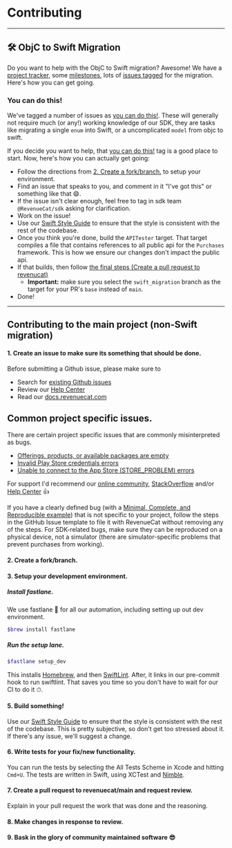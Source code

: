 # Contributing
___
## 🛠 ObjC to Swift Migration
Do you want to help with the ObjC to Swift migration? Awesome! We have a [project tracker](https://github.com/RevenueCat/purchases-ios/projects/3), some [milestones](https://github.com/RevenueCat/purchases-ios/milestones), lots of [issues tagged](https://github.com/RevenueCat/purchases-ios/labels/swift%20migration) for the migration. Here's how you can get going.

### You can do this!
We've tagged a number of issues as [you can do this!](https://github.com/RevenueCat/purchases-ios/labels/you%20can%20do%20this%21). These will generally not require much (or any!) working knowledge of our SDK, they are tasks like migrating a single `enum` into Swift, or a uncomplicated `model` from objc to swift.

If you decide you want to help, that [you can do this!](https://github.com/RevenueCat/purchases-ios/labels/you%20can%20do%20this%21) tag is a good place to start. Now, here's how you can actually get going:

- Follow the directions from [2. Create a fork/branch.](#2-create-a-forkbranch) to setup your environment.
- Find an issue that speaks to you, and comment in it "I've got this" or something like that 😄.
- If the issue isn't clear enough, feel free to tag in sdk team `@RevenueCat/sdk` asking for clarification.
- Work on the issue! 
- Use our [Swift Style Guide](SwiftStyleGuide.swift) to ensure that the style is consistent with the rest of the codebase.
- Once you think you're done, build the `APITester` target. That target compiles a file that contains references to all public api for the `Purchases` framework. This is how we ensure our changes don't impact the public api.
- If that builds, then follow [the final steps (Create a pull request to revenucat)](#7-create-a-pull-request-to-revenuecatmain-and-request-review)
  - **Important:** make sure you select the `swift_migration` branch as the target for your PR's `base` instead of `main`.
- Done!

___
## Contributing to the main project (non-Swift migration)


#### 1. Create an issue to make sure its something that should be done.

Before submitting a Github issue, please make sure to

- Search for [existing Github issues](https://github.com/RevenueCat/purchases-ios/issues)
- Review our [Help Center](https://support.revenuecat.com/hc/en-us)
- Read our [docs.revenuecat.com](https://docs.revenuecat.com/)

## Common project specific issues.

There are certain project specific issues that are commonly misinterpreted as bugs.

- [Offerings, products, or available packages are empty](https://support.revenuecat.com/hc/en-us/articles/360041793174)
- [Invalid Play Store credentials errors](https://support.revenuecat.com/hc/en-us/articles/360046398913)
- [Unable to connect to the App Store (STORE_PROBLEM) errors](https://support.revenuecat.com/hc/en-us/articles/360046399333)

For support I'd recommend our [online community](https://community.revenuecat.com), [StackOverflow](https://stackoverflow.com/tags/revenuecat/) and/or [Help Center](https://support.revenuecat.com/hc/en-us) 👍

If you have a clearly defined bug (with a [Minimal, Complete, and Reproducible example](https://stackoverflow.com/help/minimal-reproducible-example)) that is not specific to your project, follow the steps in the GitHub Issue template to file it with RevenueCat without removing any of the steps. For SDK-related bugs, make sure they can be reproduced on a physical device, not a simulator (there are simulator-specific problems that prevent purchases from working).

#### 2. Create a fork/branch.

#### 3. Setup your development environment.

##### Install fastlane.

We use fastlane 🚀 for all our automation, including setting up out dev environment.

```bash
$brew install fastlane
```

##### Run the setup lane.

```bash
$fastlane setup_dev
```

This installs [Homebrew](https://brew.sh/), and then [SwiftLint](https://github.com/realm/SwiftLint). After, it links in our pre-commit hook to run swiftlint. That saves you time so you don't have to wait for our CI to do it ⏱.

#### 5. Build something!

Use our [Swift Style Guide](SwiftStyleGuide.swift) to ensure that the style is consistent with the rest of the codebase. This is pretty subjective, so don't get too stressed about it. If there's any issue, we'll suggest a change.

#### 6. Write tests for your fix/new functionality.

You can run the tests by selecting the All Tests Scheme in Xcode and hitting `Cmd+U`.
The tests are written in Swift, using XCTest and [Nimble](https://github.com/quick/nimble).

#### 7. Create a pull request to revenuecat/main and request review.

Explain in your pull request the work that was done and the reasoning.

#### 8. Make changes in response to review.

#### 9. Bask in the glory of community maintained software 😎
